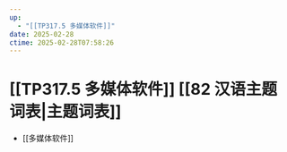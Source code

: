 ```yaml
---
up:
  - "[[TP317.5 多媒体软件]]"
date: 2025-02-28
ctime: 2025-02-28T07:58:26
---
```


# [[TP317.5 多媒体软件]] [[82 汉语主题词表|主题词表]]

- [[多媒体软件]]
